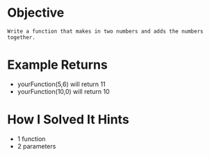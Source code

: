 # Objective
    Write a function that makes in two numbers and adds the numbers together.

# Example Returns
* yourFunction(5,6) will return 11
* yourFunction(10,0) will return 10

# How I Solved It Hints
* 1 function
* 2 parameters